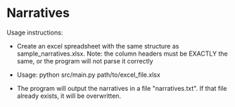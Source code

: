 Narratives
==========
Usage instructions:

* Create an excel spreadsheet with the same structure as sample_narratives.xlsx.  Note: the column headers must be EXACTLY the same, or the program will not parse it correctly

* Usage: python src/main.py path/to/excel_file.xlsx

* The program will output the narratives in a file "narratives.txt".  If that file already exists, it will be overwritten.